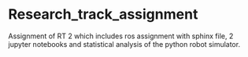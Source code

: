 # Research_track_assignment
Assignment of RT 2 which includes ros assignment with sphinx file, 2 jupyter notebooks and statistical analysis of the python robot simulator.
